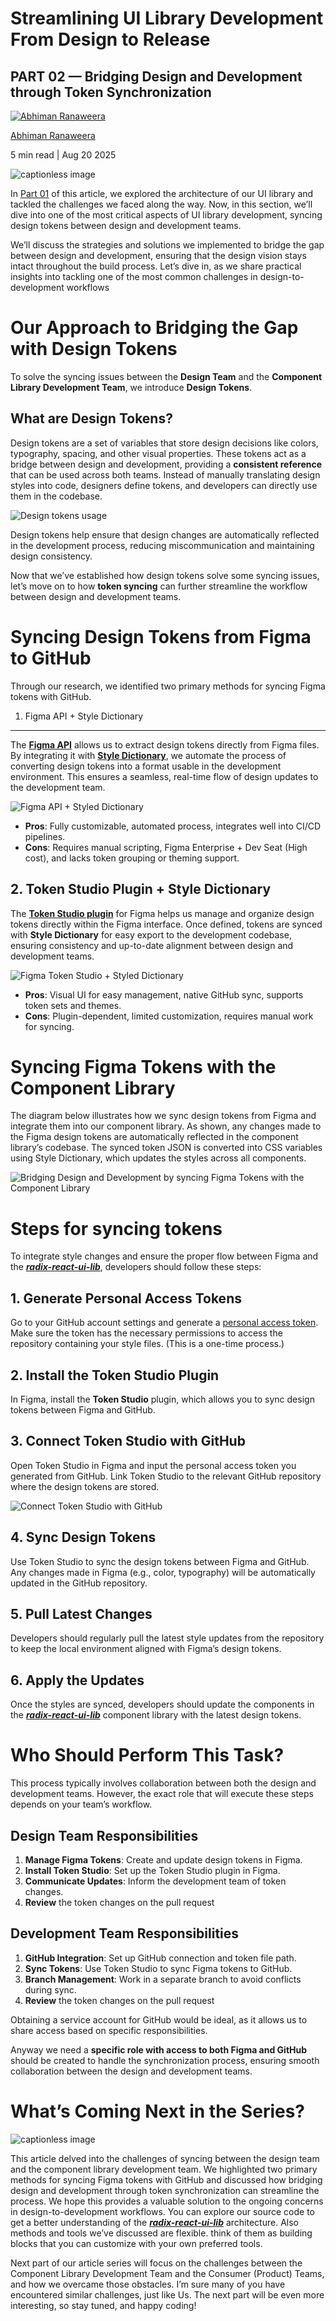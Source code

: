 # Streamlining UI Library Development From Design to Release​

## PART 02 — Bridging Design and Development through Token Synchronization

[![Abhiman Ranaweera](https://miro.medium.com/v2/resize:fill:64:64/1*5csW6IzMy7Uq75Y-KjI36w.jpeg)](https://medium.com/@abhimanranaweera?source=post_page---byline--ddf9fe8cc531---------------------------------------)

[Abhiman Ranaweera](https://medium.com/@abhimanranaweera?source=post_page---byline--ddf9fe8cc531---------------------------------------)

5 min read | Aug 20 2025

![captionless image](https://miro.medium.com/v2/resize:fit:1400/format:webp/1*6UmiLcjViKKQx-1hH79Lng.png)

In [Part 01](https://medium.com/front-end-weekly/streamlining-ui-library-development-from-design-to-release-5fd4f888510a) of this article, we explored the architecture of our UI library and tackled the challenges we faced along the way. Now, in this section, we’ll dive into one of the most critical aspects of UI library development, syncing design tokens between design and development teams.

We’ll discuss the strategies and solutions we implemented to bridge the gap between design and development, ensuring that the design vision stays intact throughout the build process. Let’s dive in, as we share practical insights into tackling one of the most common challenges in design-to-development workflows

# Our Approach to Bridging the Gap with Design Tokens

To solve the syncing issues between the **Design Team** and the **Component Library Development Team**, we introduce **Design Tokens**.

## What are Design Tokens?

Design tokens are a set of variables that store design decisions like colors, typography, spacing, and other visual properties. These tokens act as a bridge between design and development, providing a **consistent reference** that can be used across both teams. Instead of manually translating design styles into code, designers define tokens, and developers can directly use them in the codebase.

![Design tokens usage](https://miro.medium.com/v2/resize:fit:1400/format:webp/1*OyNRNGIAwFLR9-VktNq43g.png)

Design tokens help ensure that design changes are automatically reflected in the development process, reducing miscommunication and maintaining design consistency.

Now that we’ve established how design tokens solve some syncing issues, let’s move on to how **token syncing** can further streamline the workflow between design and development teams.

# Syncing Design Tokens from Figma to GitHub​

Through our research, we identified two primary methods for syncing Figma tokens with GitHub.

1. Figma API + Style Dictionary

---

The [**Figma API**](https://www.figma.com/developers/api) allows us to extract design tokens directly from Figma files. By integrating it with [**Style Dictionary**](https://styledictionary.com/), we automate the process of converting design tokens into a format usable in the development environment. This ensures a seamless, real-time flow of design updates to the development team.

![Figma API + Styled Dictionary](https://miro.medium.com/v2/resize:fit:1400/format:webp/1*hZ50_ArWrvjmLkVurruXQg.png)

- **Pros**: Fully customizable, automated process, integrates well into CI/CD pipelines.
- **Cons**: Requires manual scripting, Figma Enterprise + Dev Seat (High cost), and lacks token grouping or theming support.

## **2. Token Studio Plugin + Style Dictionary**

The [**Token Studio plugin**](https://tokens.studio/) for Figma helps us manage and organize design tokens directly within the Figma interface. Once defined, tokens are synced with **Style Dictionary** for easy export to the development codebase, ensuring consistency and up-to-date alignment between design and development teams.

![Figma Token Studio + Styled Dictionary](https://miro.medium.com/v2/resize:fit:1400/format:webp/1*4viDKXx1tIvCwFlzuqQd7Q.png)

- **Pros**: Visual UI for easy management, native GitHub sync, supports token sets and themes.
- **Cons**: Plugin-dependent, limited customization, requires manual work for syncing.

# Syncing Figma Tokens with the Component Library

The diagram below illustrates how we sync design tokens from Figma and integrate them into our component library. As shown, any changes made to the Figma design tokens are automatically reflected in the component library’s codebase. The synced token JSON is converted into CSS variables using Style Dictionary, which updates the styles across all components.

![Bridging Design and Development by syncing Figma Tokens with the Component Library](https://miro.medium.com/v2/resize:fit:1400/format:webp/1*5JQDxQ-ROs_hU7_0p1Mc4g.png)

# Steps for syncing tokens

To integrate style changes and ensure the proper flow between Figma and the [**_radix-react-ui-lib_**](https://github.com/abhimax/radix-react-ui-lib), developers should follow these steps:

## **1. Generate Personal Access Tokens**

Go to your GitHub account settings and generate a [personal access token](https://docs.github.com/en/authentication/keeping-your-account-and-data-secure/managing-your-personal-access-tokens). Make sure the token has the necessary permissions to access the repository containing your style files. (This is a one-time process.)

## **2. Install the Token Studio Plugin**

In Figma, install the **Token Studio** plugin, which allows you to sync design tokens between Figma and GitHub.

## **3. Connect Token Studio with GitHub**

Open Token Studio in Figma and input the personal access token you generated from GitHub. Link Token Studio to the relevant GitHub repository where the design tokens are stored.

![Connect Token Studio with GitHub](https://miro.medium.com/v2/resize:fit:1400/format:webp/1*CGNzvFiqFU9cHXmKAS61wQ.png)

## **4. Sync Design Tokens**

Use Token Studio to sync the design tokens between Figma and GitHub. Any changes made in Figma (e.g., color, typography) will be automatically updated in the GitHub repository.

## **5. Pull Latest Changes**

Developers should regularly pull the latest style updates from the repository to keep the local environment aligned with Figma’s design tokens.

## **6. Apply the Updates**

Once the styles are synced, developers should update the components in the [**_radix-react-ui-lib_**](https://github.com/abhimax/radix-react-ui-lib) component library with the latest design tokens.

# Who Should Perform This Task?

This process typically involves collaboration between both the design and development teams. However, the exact role that will execute these steps depends on your team’s workflow.

## Design Team Responsibilities

1.  **Manage Figma Tokens**: Create and update design tokens in Figma.
2.  **Install Token Studio**: Set up the Token Studio plugin in Figma.
3.  **Communicate Updates**: Inform the development team of token changes.
4.  **Review** the token changes on the pull request

## Development Team Responsibilities

1.  **GitHub Integration**: Set up GitHub connection and token file path.
2.  **Sync Tokens**: Use Token Studio to sync Figma tokens to GitHub.
3.  **Branch Management**: Work in a separate branch to avoid conflicts during sync.
4.  **Review** the token changes on the pull request

Obtaining a service account for GitHub would be ideal, as it allows us to share access based on specific responsibilities.

Anyway we need a **specific role with access to both Figma and GitHub** should be created to handle the synchronization process, ensuring smooth collaboration between the design and development teams.

# What’s Coming Next in the Series?

![captionless image](https://miro.medium.com/v2/resize:fit:1152/format:webp/1*hzWIW2JD4R_onjbphs4-uA.jpeg)

This article delved into the challenges of syncing between the design team and the component library development team. We highlighted two primary methods for syncing Figma tokens with GitHub and discussed how bridging design and development through token synchronization can streamline the process. We hope this provides a valuable solution to the ongoing concerns in design-to-development workflows. You can explore our source code to get a better understanding of the [**_radix-react-ui-lib_**](https://github.com/abhimax/radix-react-ui-lib) architecture. Also methods and tools we’ve discussed are flexible. think of them as building blocks that you can customize with your own preferred tools.

Next part of our article series will focus on the challenges between the Component Library Development Team and the Consumer (Product) Teams, and how we overcame those obstacles. I’m sure many of you have encountered similar challenges, just like Us. The next part will be even more interesting, so stay tuned, and happy coding!
